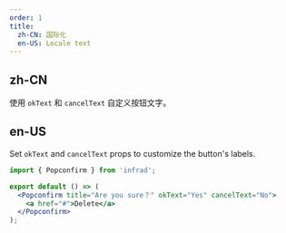 ```yaml
---
order: 1
title:
  zh-CN: 国际化
  en-US: Locale text
---
```


## zh-CN

使用 `okText` 和 `cancelText` 自定义按钮文字。

## en-US

Set `okText` and `cancelText` props to customize the button's labels.

```jsx
import { Popconfirm } from 'infrad';

export default () => (
  <Popconfirm title="Are you sure？" okText="Yes" cancelText="No">
    <a href="#">Delete</a>
  </Popconfirm>
);
```
